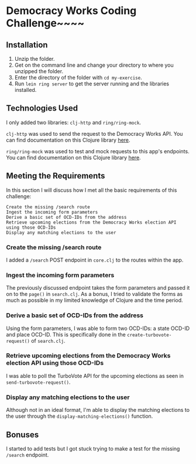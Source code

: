 # Democracy Works Coding Challenge~~~~

## Installation
1. Unzip the folder.
2. Get on the command line and change your directory to where you unzipped the folder.
3. Enter the directory of the folder with `cd my-exercise`.
4. Run ```lein ring server``` to get the server running and the libraries installed.

## Technologies Used
I only added two libraries: `clj-http` and `ring/ring-mock`. 

`clj-http` was used to send the request to the Democracy Works API. You can find documentation on this Clojure library [here](https://github.com/dakrone/clj-http).

`ring/ring-mock` was used to test and mock requests to this app's endpoints. You can find documentation on this Clojure library [here](https://github.com/ring-clojure/ring-mock).

## Meeting the Requirements
In this section I will discuss how I met all the basic requirements of this challenge:

    Create the missing /search route
    Ingest the incoming form parameters
    Derive a basic set of OCD-IDs from the address
    Retrieve upcoming elections from the Democracy Works election API using those OCD-IDs
    Display any matching elections to the user

### Create the missing /search route
I added a `/search` POST endpoint in `core.clj` to the routes within the app.

### Ingest the incoming form parameters
The previously discussed endpoint takes the form parameters and passed it on to the `page()` in `search.clj`. As a bonus, I tried to validate the forms as much as possible in my limited knowledge of Clojure and the time period.

### Derive a basic set of OCD-IDs from the address
Using the form parameters, I was able to form two OCD-IDs: a state OCD-ID and place OCD-ID. This is specifically done in the `create-turbovote-request()` of `search.clj`.

### Retrieve upcoming elections from the Democracy Works election API using those OCD-IDs
I was able to poll the TurboVote API for the upcoming elections as seen in `send-turbovote-request()`.

### Display any matching elections to the user
Although not in an ideal format, I'm able to display the matching elections to the user through the `display-matching-elections()` function.

## Bonuses
I started to add tests but I got stuck trying to make a test for the missing `/search` endpoint.